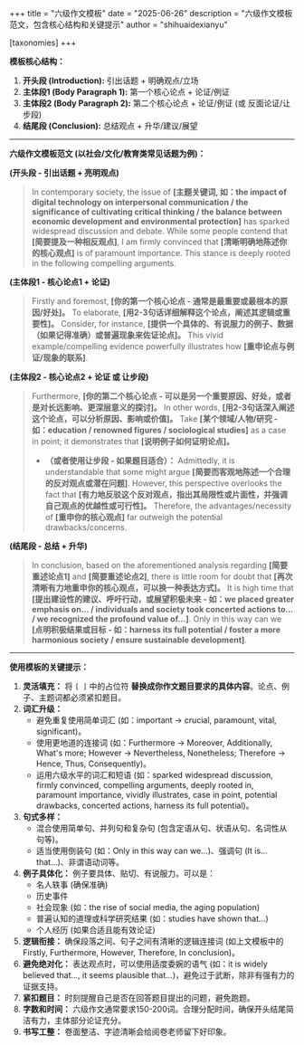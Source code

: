 +++
title = "六级作文模板"
date = "2025-06-26"
description = "六级作文模板范文，包含核心结构和关键提示"
author = "shihuaidexianyu"

[taxonomies]
+++

**模板核心结构：**

1. **开头段 (Introduction):** 引出话题 + 明确观点/立场
2. **主体段1 (Body Paragraph 1):** 第一个核心论点 + 论证/例证
3. **主体段2 (Body Paragraph 2):** 第二个核心论点 + 论证/例证 (或 反面论证/让步段)
4. **结尾段 (Conclusion):** 总结观点 + 升华/建议/展望

---

**六级作文模板范文 (以社会/文化/教育类常见话题为例)：**

**(开头段 - 引出话题 + 亮明观点)**

> In contemporary society, the issue of **[主题关键词, 如：the impact of digital technology on interpersonal communication / the significance of cultivating critical thinking / the balance between economic development and environmental protection]** has sparked widespread discussion and debate. While some people contend that **[简要提及一种相反观点]**, I am firmly convinced that **[清晰明确地陈述你的核心观点]** is of paramount importance. This stance is deeply rooted in the following compelling arguments.

**(主体段1 - 核心论点1 + 论证)**

> Firstly and foremost, **[你的第一个核心论点 - 通常是最重要或最根本的原因/好处]。** To elaborate, **[用2-3句话详细解释这个论点，阐述其逻辑或重要性]。** Consider, for instance, **[提供一个具体的、有说服力的例子、数据（如果记得准确）或普遍现象来佐证论点]。** This vivid example/compelling evidence powerfully illustrates how **[重申论点与例证/现象的联系]**.

**(主体段2 - 核心论点2 + 论证 或 让步段)**

> Furthermore, **[你的第二个核心论点 - 可以是另一个重要原因、好处，或者是对长远影响、更深层意义的探讨]。** In other words, **[用2-3句话深入阐述这个论点，可以分析原因、影响或价值]。** Take **[某个领域/人物/研究 - 如：education / renowned figures / sociological studies]** as a case in point; it demonstrates that **[说明例子如何证明论点]。**
>
> * **（或者使用让步段 - 如果题目适合）：** Admittedly, it is understandable that some might argue **[简要而客观地陈述一个合理的反对观点或潜在问题]**. However, this perspective overlooks the fact that **[有力地反驳这个反对观点，指出其局限性或片面性，并强调自己观点的优越性或可行性]。** Therefore, the advantages/necessity of **[重申你的核心观点]** far outweigh the potential drawbacks/concerns.

**(结尾段 - 总结 + 升华)**

> In conclusion, based on the aforementioned analysis regarding **[简要重述论点1]** and **[简要重述论点2]**, there is little room for doubt that **[再次清晰有力地重申你的核心观点，可以换一种表达方式]。** It is high time that **[提出建设性的建议、呼吁行动，或展望积极未来 - 如：we placed greater emphasis on... / individuals and society took concerted actions to... / we recognized the profound value of...]**. Only in this way can we **[点明积极结果或目标 - 如：harness its full potential / foster a more harmonious society / ensure sustainable development]**.

---

**使用模板的关键提示：**

1. **灵活填充：** 将 `[ ]` 中的占位符 **替换成你作文题目要求的具体内容**。论点、例子、主题词都必须紧扣题目。
2. **词汇升级：**
    * 避免重复使用简单词汇 (如：important -> crucial, paramount, vital, significant)。
    * 使用更地道的连接词 (如：Furthermore -> Moreover, Additionally, What's more; However -> Nevertheless, Nonetheless; Therefore -> Hence, Thus, Consequently)。
    * 运用六级水平的词汇和短语 (如：sparked widespread discussion, firmly convinced, compelling arguments, deeply rooted in, paramount importance, vividly illustrates, case in point, potential drawbacks, concerted actions, harness its full potential)。
3. **句式多样：**
    * 混合使用简单句、并列句和复杂句 (包含定语从句、状语从句、名词性从句等)。
    * 适当使用倒装句 (如：Only in this way can we...)、强调句 (It is... that...)、非谓语动词等。
4. **例子具体化：** 例子要具体、贴切、有说服力。可以是：
    * 名人轶事 (确保准确)
    * 历史事件
    * 社会现象 (如：the rise of social media, the aging population)
    * 普遍认知的道理或科学研究结果 (如：studies have shown that...)
    * 个人经历 (如果合适且能有效论证)
5. **逻辑衔接：** 确保段落之间、句子之间有清晰的逻辑连接词 (如上文模板中的 Firstly, Furthermore, However, Therefore, In conclusion)。
6. **避免绝对化：** 表达观点时，可以使用适度委婉的语气 (如：it is widely believed that..., it seems plausible that...)，避免过于武断，除非有强有力的证据支持。
7. **紧扣题目：** 时刻提醒自己是否在回答题目提出的问题，避免跑题。
8. **字数和时间：** 六级作文通常要求150-200词。合理分配时间，确保开头结尾简洁有力，主体部分论证充分。
9. **书写工整：** 卷面整洁、字迹清晰会给阅卷老师留下好印象。
